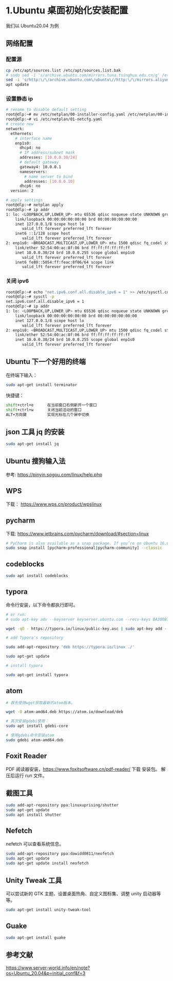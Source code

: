 # 1.Ubuntu 桌面初始化安装配置

我们以 Ubuntu20.04 为例

## 网络配置

### 配置源

```sh
cp /etc/apt/sources.list /etc/apt/sources.list.bak
# sudo sed -i 's/archive.ubuntu.com/mirrors.tuna.tsinghua.edu.cn/g' /etc/apt/sources.list
sed -i 's/http:\/\/archive.ubuntu.com\/ubuntu\//http:\/\/mirrors.aliyun.com\/ubuntu\//g' /etc/apt/sources.list
apt update
```

### 设置静态 ip

```sh
# rename to disable default setting
root@dlp:~# mv /etc/netplan/00-installer-config.yaml /etc/netplan/00-installer-config.yaml.org
root@dlp:~# vi /etc/netplan/01-netcfg.yaml
# create new
network:
  ethernets:
    # interface name
    enp1s0:
      dhcp4: no
      # IP address/subnet mask
      addresses: [10.0.0.30/24]
      # default gateway
      gateway4: 10.0.0.1
      nameservers:
        # name server to bind
        addresses: [10.0.0.10]
      dhcp6: no
  version: 2

# apply settings
root@dlp:~# netplan apply
root@dlp:~# ip addr
1: lo: <LOOPBACK,UP,LOWER_UP> mtu 65536 qdisc noqueue state UNKNOWN group default qlen 1000
    link/loopback 00:00:00:00:00:00 brd 00:00:00:00:00:00
    inet 127.0.0.1/8 scope host lo
       valid_lft forever preferred_lft forever
    inet6 ::1/128 scope host
       valid_lft forever preferred_lft forever
2: enp1s0: <BROADCAST,MULTICAST,UP,LOWER_UP> mtu 1500 qdisc fq_codel state UP group default qlen 1000
    link/ether 52:54:00:ac:8f:06 brd ff:ff:ff:ff:ff:ff
    inet 10.0.0.30/24 brd 10.0.0.255 scope global enp1s0
       valid_lft forever preferred_lft forever
    inet6 fe80::5054:ff:feac:8f06/64 scope link
       valid_lft forever preferred_lft forever
```

### 关闭 ipv6

```sh
root@dlp:~# echo "net.ipv6.conf.all.disable_ipv6 = 1" >> /etc/sysctl.conf
root@dlp:~# sysctl -p
net.ipv6.conf.all.disable_ipv6 = 1
root@dlp:~# ip addr
1: lo: <LOOPBACK,UP,LOWER_UP> mtu 65536 qdisc noqueue state UNKNOWN group default qlen 1000
    link/loopback 00:00:00:00:00:00 brd 00:00:00:00:00:00
    inet 127.0.0.1/8 scope host lo
       valid_lft forever preferred_lft forever
2: enp1s0: <BROADCAST,MULTICAST,UP,LOWER_UP> mtu 1500 qdisc fq_codel state UP group default qlen 1000
    link/ether 52:54:00:ac:8f:06 brd ff:ff:ff:ff:ff:ff
    inet 10.0.0.30/24 brd 10.0.0.255 scope global enp1s0
       valid_lft forever preferred_lft forever
```

## Ubuntu 下一个好用的终端

在终端下输入：

```sh
sudo apt-get install terminator
```

快捷键：

```sh
shift+ctrl+e      在当前窗口右侧新开一个窗口
shift+ctrl+w      关闭当前活动的窗口
ALT+方向键         实现光标在几个屏中切换
```

## json 工具 jq 的安装

```sh
sudo apt-get install jq
```

## Ubuntu 搜狗输入法

参考: https://pinyin.sogou.com/linux/help.php

## WPS

下载： https://www.wps.cn/product/wpslinux

## pycharm

下载: https://www.jetbrains.com/pycharm/download/#section=linux

```sh
# PyCharm is also available as a snap package. If you’re on Ubuntu 16.04 or later, you can install PyCharm from the command line.
sudo snap install [pycharm-professional|pycharm-community] --classic
```

## codeblocks

```sh
sudo apt install codeblocks
```

## typora

命令行安装，以下命令都执行即可。

```sh
# or run:
# sudo apt-key adv --keyserver keyserver.ubuntu.com --recv-keys BA300B7755AFCFAE

wget -qO - https://typora.io/linux/public-key.asc | sudo apt-key add -

# add Typora's repository

sudo add-apt-repository 'deb https://typora.io/linux ./'

sudo apt-get update

# install typora

sudo apt-get install typora
```

## atom

```sh
# 首先使用wget获取最新的atom版本。

wget -O atom-amd64.deb https://atom.io/download/deb

# 其次安装gdebi使用：
sudo apt install gdebi-core

# 使用gdebi命令安装atom
sudo gdebi atom-amd64.deb
```

## Foxit Reader

PDF 阅读器安装，https://www.foxitsoftware.cn/pdf-reader/ 下载 安装包。 解压后运行 run 文件。

## 截图工具

```sh
sudo add-apt-repository ppa:linuxuprising/shutter
sudo apt-get update
sudo apt install shutter
```

## Nefetch

nefetch 可以查看系统信息。

```sh
sudo add-apt-repository ppa:dawidd0811/neofetch
sudo apt-get update
sudo apt-get update install neofetch
```

## Unity Tweak 工具

可以尝试新的 GTK 主题、设置桌面热角、自定义图标集、调整 unity 启动器等等。

```sh
sudo apt-get install unity-tweak-tool
```

## Guake

```sh
sudo apt-get install guake
```

## 参考文献

https://www.server-world.info/en/note?os=Ubuntu_20.04&p=initial_conf&f=3
